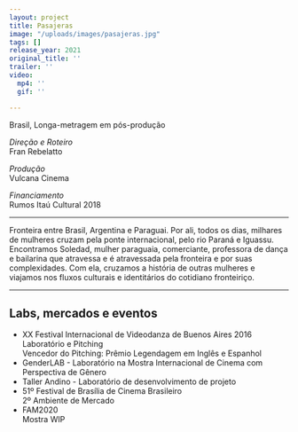 ```yaml
---
layout: project
title: Pasajeras
image: "/uploads/images/pasajeras.jpg"
tags: []
release_year: 2021
original_title: ''
trailer: ''
video:
  mp4: ''
  gif: ''

---
```

Brasil, Longa-metragem em pós-produção

_Direção e Roteiro_  
Fran Rebelatto

_Produção_  
Vulcana Cinema

_Financiamento_  
Rumos Itaú Cultural 2018

***

Fronteira entre Brasil, Argentina e Paraguai. Por ali, todos os dias, milhares de mulheres cruzam pela ponte internacional, pelo rio Paraná e Iguassu. Encontramos Soledad, mulher paraguaia, comerciante, professora de dança e bailarina que atravessa e é atravessada pela fronteira e por suas complexidades. Com ela, cruzamos a história de outras mulheres e viajamos nos fluxos culturais e identitários do cotidiano fronteiriço.

***

## Labs, mercados e eventos

* XX Festival Internacional de Videodanza de Buenos Aires 2016  
  Laboratório e Pitching  
  Vencedor do Pitching: Prêmio Legendagem em Inglês e Espanhol
* GenderLAB - Laboratório na Mostra Internacional de Cinema com Perspectiva de Gênero
* Taller Andino - Laboratório de desenvolvimento de projeto
* 51º Festival de Brasília de Cinema Brasileiro  
  2º Ambiente de Mercado
* FAM2020    
  Mostra WIP